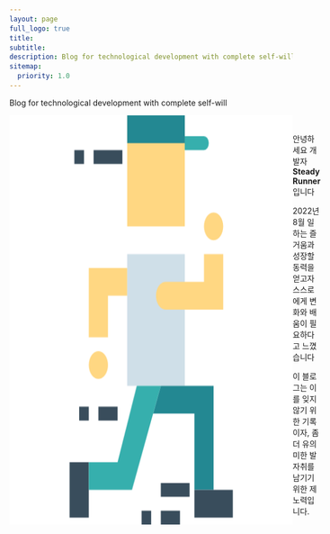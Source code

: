 ```yaml
---
layout: page
full_logo: true
title: 
subtitle: 
description: Blog for technological development with complete self-will
sitemap:
  priority: 1.0
---
```

<p class="describe-text">Blog for technological development with complete self-will</p>
<div style="display: inline-flex;">
    <img class="writer-profile" src="assets/img/runner.png"/>
    <div>
        <p><br />
            안녕하세요 개발자 <b>Steady Runner</b> 입니다</p>
        <p>2022년 8월 일하는 즐거움과 성장할 동력을 얻고자 스스로에게 변화와 배움이 필요하다고 느꼈습니다</p>
        <p>이 블로그는 이를 잊지 않기 위한 기록이자, 좀 더 유의미한 발자취를 남기기위한 제 노력입니다.</p>
    </div>
</div>
<br>
<br>
<br>
<br>
<br>
<br>
<br>